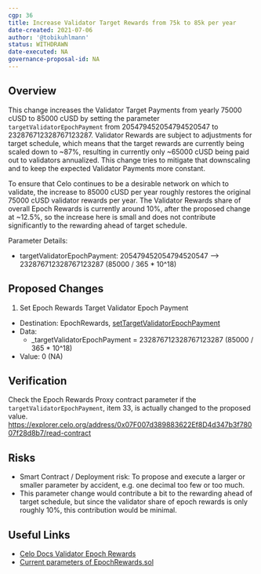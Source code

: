 ```yaml
---
cgp: 36
title: Increase Validator Target Rewards from 75k to 85k per year
date-created: 2021-07-06
author: '@tobikuhlmann'
status: WITHDRAWN
date-executed: NA
governance-proposal-id: NA
---
```


## Overview

This change increases the Validator Target Payments from yearly 75000 cUSD to 85000 cUSD by setting the parameter `targetValidatorEpochPayment` from 205479452054794520547 to 232876712328767123287. Validator Rewards are subject to adjustments for target schedule, which means that the target rewards are currently being scaled down to ~87%, resulting in currently only ~65000 cUSD being paid out to validators annualized. This change tries to mitigate that downscaling and to keep the expected Validator Payments more constant. 

To ensure that Celo continues to be a desirable network on which to validate, the increase to 85000 cUSD per year roughly restores the original 75000 cUSD validator rewards per year. The Validator Rewards share of overall Epoch Rewards is currently around 10%, after the proposed change at ~12.5%, so the increase here is small and does not contribute significantly to the rewarding ahead of target schedule.

Parameter Details:

- targetValidatorEpochPayment: 205479452054794520547 --> 232876712328767123287  (85000 / 365 * 10^18)

## Proposed Changes

1. Set Epoch Rewards Target Validator Epoch Payment
  - Destination: EpochRewards, [setTargetValidatorEpochPayment](https://github.com/celo-org/celo-monorepo/blob/master/packages/protocol/contracts/governance/EpochRewards.sol#L249)
  - Data: 
    - _targetValidatorEpochPayment = 232876712328767123287 (85000 / 365 * 10^18)
  - Value: 0 (NA)


## Verification

Check the Epoch Rewards Proxy contract parameter if the `targetValidatorEpochPayment`, item 33, is actually changed to the proposed value. 
https://explorer.celo.org/address/0x07F007d389883622Ef8D4d347b3f78007f28d8b7/read-contract


## Risks
- Smart Contract / Deployment risk: To propose and execute a larger or smaller parameter by accident, e.g. one decimal too few or too much.
- This parameter change would contribute a bit to the rewarding ahead of target schedule, but since the validator share of epoch rewards is only roughly 10%, this contribution would be minimal. 


## Useful Links
* [Celo Docs Validator Epoch Rewards](https://docs.celo.org/celo-codebase/protocol/proof-of-stake/epoch-rewards/validator-rewards)
* [Current parameters of EpochRewards.sol](https://explorer.celo.org/address/0x07F007d389883622Ef8D4d347b3f78007f28d8b7/read-contract)
